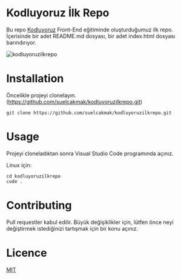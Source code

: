 # Kodluyoruz İlk Repo
Bu repo [Kodluyoruz](https://www.kodluyoruz.org) Front-End eğitiminde oluşturduğumuz ilk repo. İçerisinde bir adet README.md dosyası, bir adet index.html dosyası barındırıyor.

![kodluyoruzilkrepo](https://www.linkpicture.com/q/kodluyoruzilkrepo_1.jpeg)

# Installation
Öncelikle projeyi clonelayın. (https://github.com/suelcakmak/kodluyoruzilkrepo.git)

`git clone https://github.com/suelcakmak/kodluyoruzilkrepo.git`

# Usage
Projeyi cloneladıktan sonra Visual Studio Code programında açınız.

Linux için:
```
cd kodluyoruzilkrepo
code .
```

# Contributing
Pull requestler kabul edilir. Büyük değişiklikler için, lütfen önce neyi değiştirmek istediğinizi tartışmak için bir konu açınız.

# Licence
[MIT](https://opensource.org/licenses/MIT)

